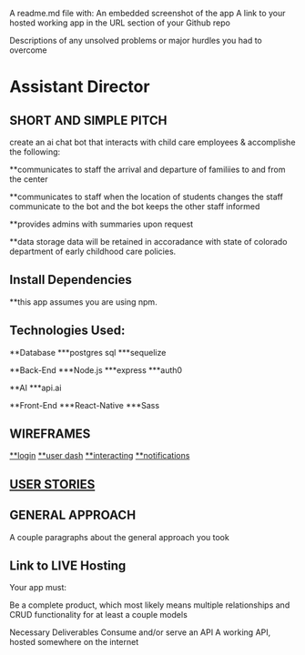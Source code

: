 A readme.md file with:
An embedded screenshot of the app
A link to your hosted working app in the URL section of your Github repo

Descriptions of any unsolved problems or major hurdles you had to overcome
# Assistant Director
## SHORT AND SIMPLE PITCH
create an ai chat bot that interacts with child care employees & accomplishe the following:

**communicates to staff the arrival and departure of familiies to and from the center

**communicates to staff when the location of students changes
the staff communicate to the bot and the bot keeps the other staff informed

**provides admins with summaries upon request

**data storage
data will be retained in accoradance with state of colorado department of early childhood care policies.
## Install Dependencies
**this app assumes you are using npm.

## Technologies Used: 

**Database
***postgres sql
***sequelize

**Back-End
***Node.js
***express
***auth0

**AI
***api.ai

**Front-End
***React-Native
***Sass

## WIREFRAMES 
[**login](https://github.com/mtclark0518/project4/blob/tyler/FOLDER/src/assets/login_wf.png)
[**user dash](https://github.com/mtclark0518/project4/blob/tyler/FOLDER/src/assets/user_dash_wf.png)
[**interacting](https://github.com/mtclark0518/project4/blob/tyler/FOLDER/src/assets/interaction_wf.png)
[**notifications](https://github.com/mtclark0518/project4/blob/tyler/FOLDER/src/assets/notifications_wf.png)

## [USER STORIES](https://trello.com/b/4y4ULanu/project-4)

## GENERAL APPROACH

A couple paragraphs about the general approach you took

## Link to LIVE Hosting
Your app must:


Be a complete product, which most likely means multiple relationships and CRUD functionality for at least a couple models



Necessary Deliverables
Consume and/or serve an API
A working API, hosted somewhere on the internet
